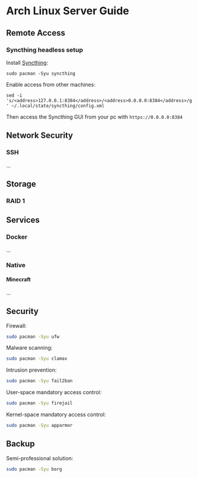 # Arch Linux Server Guide

<!-- TODO: add SSH setup -->
<!-- TODO: add ufw setup -->
<!-- TODO: add git setup -->
<!-- TODO: add tmux setup -->
<!-- TODO: add neovim super-lite custom setup -->
<!-- TODO: RAID setup with mdadm -->
<!-- TODO: add docker setup, lazydocker as dashboard -->
<!-- TODO: add minecraft server setup -->

## Remote Access

### Syncthing headless setup

Install [Syncthing](https://wiki.archlinux.org/title/Syncthing):

`sudo pacman -Syu syncthing`

Enable access from other machines:

`sed -i 's/<address>127.0.0.1:8384</address>/<address>0.0.0.0:8384</address>/g' ~/.local/state/syncthing/config.xml`

Then access the Syncthing GUI from your pc with `https://0.0.0.0:8384`

## Network Security

### SSH

...

## Storage

### RAID 1

## Services

### Docker

...

### Native

#### Minecraft

...

## Security

Firewall:

```sh
sudo pacman -Syu ufw
```

Malware scanning:

```sh
sudo pacman -Syu clamav
```

Intrusion prevention:

```sh
sudo pacman -Syu fail2ban
```

User-space mandatory access control:

```sh
sudo pacman -Syu firejail
```

Kernel-space mandatory access control:

```sh
sudo pacman -Syu apparmor
```

## Backup

Semi-professional solution:

```sh
sudo pacman -Syu borg
```

